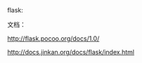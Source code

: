 flask:

文档：

<http://flask.pocoo.org/docs/1.0/>

<http://docs.jinkan.org/docs/flask/index.html>



​	